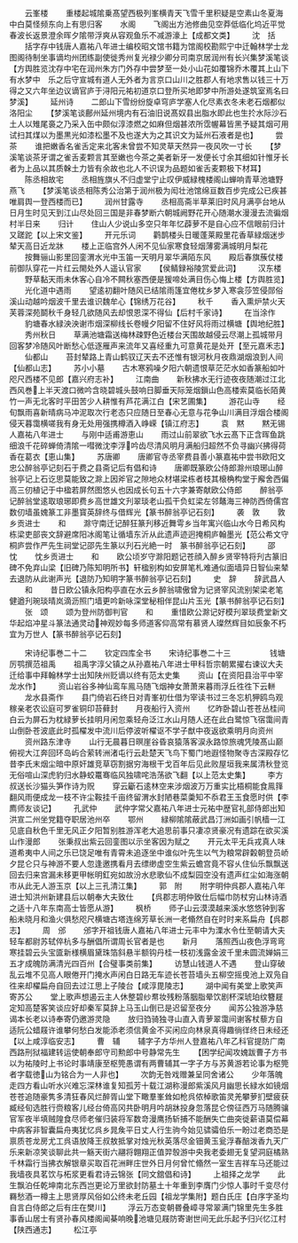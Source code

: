 <!-- { "loadSidebar": true } -->
　　云峯楼
　　重楼起城隂乗髙望西极列峯横青天飞雪千里积疑是空素山冬夏海中白莫怪频东向上有思归客
　　水阁
　　飞阁出方池修曲见空莽低临化坞近平觉春波长返景澄余晖夕隂带浮爽从容观鱼乐不减游濠上【成都文类】
　　沈　括
　　括字存中钱唐人嘉祐八年进士编校昭文馆书籍为馆阁校勘熙宁中迁翰林学士龙图阁待制坐事谪均州团练副使徙秀州复光禄少卿分司南京居润州有长兴集梦溪笔谈【方舆胜览沈存中宅在润州朱方门外存中尝梦至一处小山花如覆锦乔木覆其上山下有水梦中　乐之后守宣城有道人无外者为言京口山川之胜郡人有地求售以钱三十万得之又六年坐边议谪官庐于浔阳元祐初道京口登所买地即梦中所游处遂筑室焉名曰梦溪】
　　延州诗
　　二郎山下雪纷纷旋卓穹庐学塞人化尽素衣冬未老石烟都似洛阳尘
　　【梦溪笔谈鄜州延州境内有石油旧说髙奴县出脂水即此也生扵水际沙石土人以雉尾裛之乃采入缶中颇似淳漆燃之如麻但烟甚浓所霑幄幕皆黑予疑其烟可用试扫其煤以为墨黒光如漆松墨不及也遂大为之其识文为延州石液者是也】
　　尝茶
　　谁把嫩香名雀舌定来北客未曾尝不知灵草天然异一夜风吹一寸长
　　【梦溪笔谈茶牙谓之雀舌麦颗言其至嫩也今茶之美者新牙一发便长寸余其细如针惟牙长者为上品以其质榦土力皆有余故也北人不识误为品题如雀舌麦颗极下材耳】
　　陈丞相故宅
　　丞相旌旗乆不归虚堂宁止叹伊威緑槐楼阁山蝉响青草池塘野燕飞
　　【梦溪笔谈丞相陈秀公治第于润州极为闳壮池馆绵亘数百步完成公已疾甚唯肩舆一登西楼而已】
　　润州甘露寺
　　丞相高斋半草莱旧时风月满亭台地从日月生时见天到江山尽处回三国是非春梦断六朝城阙野花开心随潮水漫漫去流徧烟村半日来
　　归计
　　住山人少说山多空只年年忆薜萝不是自心应不信眼前归计又蹉跎【以上宋文鉴】
　　开元乐词
　　鹳鹊楼头日暖蓬莱殿里花香草緑烟迷步辇天高日近龙牀
　　楼上正临宫外人闲不见仙家寒食轻烟薄雾满城明月梨花
　　按舞骊山影里回銮渭水光中玉笛一天明月翠华满陌东风
　　殿后春旗蔟仗楼前御队穿花一片红云閙处外人遥认官家
　　【侯鲭録裕陵赏爱此词】
　　汉东楼
　　野草黏天雨未休客心自冷不闗秋塞西便是猨啼处满目伤心悔上楼【方舆胜览】
　　光化道中遇雨
　　望逺初翻叶随风已结隂雨篷宜倦枕乡梦入寒衾莎笠侵郧俗溪山动越吟烟波千里去谁识魏牟心【锦绣万花谷】
　　秋千
　　香入熏炉禁火天芙蓉深苑鬬秋千身轻几欲随风去却恨恩深不得仙【后村千家诗】
　　在当涂作
　　豹塘春水緑泱泱谢市烟深柳线长卷幔夕阳留不住好风将雨过横塘【舆地纪胜】
　　秀州秋日
　　草满池塘霜送梅林疎野色近楼台天围故越侵云尽潮上孤城带月回客梦冷随风叶断愁心低逐雁声来流年又喜经重九可意黄花是处开【至元嘉禾志】
　　仙都山
　　苔封辇路上青山鹤驭辽天去不还惟有银河秋月夜鼎湖烟浪到人间【仙都山志】
　　苏小小墓
　　古木寒鸦噪夕阳六朝遗恨草茫茫水如香篆船如叶咫尺西楼不见郎【嘉兴府志补】
　　江南曲
　　新秋拂水无行迹夜夜随潮过江北西风巻上半天渡口微吟含晓碧城头鼓响日脚垂天际笼烟鎻山色高楼索莫临长陌黄竹一声无北客时平田苦少人耕惟有芦花满江白【宋艺圃集】
　　游花山寺
　　经旬飘雨喜新晴病马冲泥取次行老态只应随日至春心无意与花争山川满目浮烟合楼阁侵天暮霭横嗟我有身无处用强携樽酒入峥嵘【镇江府志】
　　袁　黙
　　黙无锡人嘉祐八年进士
　　与刚中适甫游恵山
　　雨过山前翠欲飞水云髙下正含晖鱼跳细浪千花碎蝉倚清隂一嘒微沈李浮吟齿尽清风明月满船归超然不负寻幽兴拂得荷香在葛衣【恵山集】
　　苏唐卿
　　唐卿官寺丞宰费县善小篆嘉祐中尝书欧阳文忠公醉翁亭记刻石于费之县斋记后有倡和诗
　　唐卿既篆欧公侍郎滁州琅琊山醉翁亭记上石讫思莫能致之滁上因斧官之隙地众材堪梁栋者枝其榱桷构堂于廨舍西偏高三仞植记于中楹若屏然图悠乆也因成长句五十六字兼寄献欧公侍郎
　　醉翁亭记醉翁堂逺取琅琊即费乡高世雄文刋翠琰老山孤干负虹梁左邻鼇海三神防西倚儒宫数仞墙虽媿篆工非墨寳英辞终与借辉光【篆书醉翁亭记石刻】
　　袭　敦
　　敦乡贡进士
　　和
　　滁守南迁记醉狂篆刋移近舞雩乡当年寓兴临山水今日希风构栋梁吏部丧文辞避席阳冰阁笔让循墙东沂从此遗声迹迥掩桐庐翰墨光【范公希文守桐庐尝作严先生祠堂记邵先生篆以刋石光絶一时　篆书醉翁亭记石刻】
　　邵　忱
　　忱乡贡进士
　　和
　　欧公顷岁守滁阳题记苍顔入醉乡贤宰特将刋古篆旧碑不免弃山梁【旧碑乃陈知明所书】轩楹别构如安屏笔札难通似面墙异日智仙来辇去退防从此谢声光【退防乃知明字篆书醉翁亭记石刻】
　　史　辞
　　辞武昌人
　　和
　　昔日欧公镇永阳构亭直在水云乡醉翁啸傲曾为记贤宰风流别架梁老笔健遒刋琬琰晴岚滴沥照门墙更吟新咏深堂秘相伴昆山片玉光【篆书醉翁亭记石刻】
　　张　颂
　　颂为登州防御判官
　　和
　　重惜欧公滁记好模刋翠琰费堂新文华起焰冲星斗篆法通灵动神观妙每多师道客仰高常有慕贤人璨然辉目如辰象不朽宜为万世人【篆书醉翁亭记石刻】


　　宋诗纪事巻二十二
　　钦定四库全书
　　宋诗纪事巻二十三　　　　　钱塘厉鹗撰范祖禹
　　祖禹字淳父镇之从孙嘉祐八年进士甲科哲宗朝累擢右谏议大夫迁给事中拜翰林学士出知陕州贬谪以终有范太史集
　　资山【在资阳县治平中宰龙水作】
　　资山岩谷多神仙鸾车鳯马随飞烟神女萧萧来暮雨浮丘徃徃下云軿
　　龙水县斋作
　　县门倚岩石终日对青峯初仕借为宰读书过三冬忘机狎鸥鸟观稼亲老农讼庭可罗雀铜印苔藓封
　　月夜船行入资州
　　忆昨卧碧山苍苍丛桂间白云为屏石为枕緑萝长挂明月闲忽乘轻舟泛江水山月随人还在此白鹭惊飞宿霭间青山倒卧苍波底此时孤櫂发中流川后停波听櫂讴不学子猷中夜返欲乘明月向资州
　　资州路东津寺
　　山行无晨暮日暝崖谷昏哀猿落客涙永路惊旅魂凭陵髙山巅俯视大江奔回环岛屿合萦转洲渚屯行云赴楚天飞鸟下蜀门地遐怪物聚寺古深殿存忆昔李氏末烟尘暗中原奸雄竞草窃割据穷海根干戈百年后见此败屋垣我来属清秋登览无俗喧山深虎豹归水静蛟鼍骞临风独啸咤浩荡欲飞翻【以上范太史集】
　　李方叔送长沙猫头笋作诗为贶
　　穿云斸石逺林空来涉烟波万万重实比梧桐能食鳯箨翻风雨便成龙一枝不许尘鞍挂千亩终留渭水封陋巷菜羮知不忝君王玉食愿时供【李廌师友谈记】
　　孔武仲
　　武仲字常父嘉祐八年进士元祐中歴官礼部侍郎出知洪宣二州坐党籍夺职居池州卒
　　鄂州
　　緑柳隂隂蔽武昌汀洲如画引帆樯一江见底自秋色千里无风正夕阳暂别胜游浑老大追思前事只凄凉贤豪况有遗踪在欲买溪山作漫郎
　　张秉叔出紫云回銮图以示坐客因为赋之
　　开元太平无兵戎真人味道希夷中人间之乐已饶足唯有青霄未追逐坐中谁似叶先生以气为粮常辟糓朝登员峤夕昆仑只与神游不要人忽逢邀携看月去缥缈虚空生紫云蟾宫竟不容乆住仙乐飘飘送回去归来宫漏未移更甲帐明釭宛如故汾水悲歌仙不成梨园空没有遗声红尘如海涨朝市从此无人游玉京【以上三孔清江集】
　　郭　附
　　附字明仲呉郡人嘉祐八年进士知洪州新建县后以朝奉大夫致仕
　　【呉郡志明仲致仕后幅巾防杖穷山林诗酒之适十八年东南高士皆愿从游】
　　枫桥
　　师子山云漠漠越来溪水悠悠钟到客船未晓月和渔火俱愁咫尺横塘古塔连绵芳草长洲一老翛然自在时时来系扁舟【呉郡志】
　　周　邠
　　邠字开祖钱唐人嘉祐八年进士元丰中为溧水令仕至朝请大夫轻车都尉苏轼倅杭多与酬倡所谓周长官者是也
　　新月
　　落照西山夜色浮弯弯寒挂碧云头宝匳新様横眉黛珠箔斜悬半额钩丹桂一枝初浅露金波千里未圆流婵娟三五才成魄防满清光四百州【合璧事类前集】
　　访慧山钱道人不遇
　　登山穿破乱云堆不见高人眼倦开门掩水声闲白日路无车迹长苍苔墙头五柳空摇曵池上双凫自徃来却櫂扁舟自回去过江思上子陵台【咸淳毘陵志】
　　湖中闻有美堂上歌笑声寄苏公
　　堂上歌声想遏云主人休整碧纱帬妆残粉落胭脂晕饮剧杯深琥珀纹簪屣定知高楚客笑谈应好却秦军莫辞上马玉山倒已是迟留至夜分
　　闻苏公独游净慈谒本长老以诗奉寄仍邀游灵隐
　　放归驺骑独寻山直入青萝翠霭间谢客杖藜方自适阮公蜡屐许谁攀何愁白发能添老须信黄金不买闲应向林泉真得趣徜徉终日未经还【以上咸淳临安志】
　　曹　辅
　　辅字子方华州人登嘉祐八年乙科官提防广南西路刑狱福建转运使朝奉郎守司勲郎中号静常先生
　　【困学纪闻攻媿跋曹子方书以为祐陵时上书论时事靖康至枢筦愚谓有两曹辅其一字子方与苏黄游若论事为枢筦者字载徳山为铭合为一人非也】
　　次韵无咎戏赠兼呈同舍诸公
　　少年落魄走四方看山听水兴难忘深林谁复知孤芳十载江湖称漫郎紫溪风月幽思长緑水如镜烟苍苍追随豪隽多清狂春风烂醉胥山堂下瞰羣峯耸如枪呉侬棹歌笛灵羌攀萝扪壁疲获臧经旬选胜行赍粮客儿经台倚高冈共卧明月吟胡牀投身忽落昆仑傍征西万马随腾骧官军夜半填贼隍食尽师老催归装将军数竒漫鹰扬斩捕不能酬失亡曲突徙薪语莫偿幕中病客非智囊扁舟夷犹忆呉乡晁矦平日丈人行生驹今始见骕骦伯乐一盼过老商恐是禀质苍龙房尤工呉语放降王叔敖抵掌对烛光秋英落尽金钿黄玉瓮浮春醅泼香九天广乐来新凉笑谈聊此共一觞天街六翮将翺翔正值羿彀游中央我老委翅无复望洞庭橘熟千林霜行当拂衣解银章买取百花洲畔庄世外日月何曾忙翛然一室生吉祥车马还能过我墙夜具茗饮与柘浆更看君诗云锦张【同文舘倡和诗】
　　上祖择之龙学
　　此生飘泊任乾坤南北东西岂更论万里欲封防墓土十年重到李膺门少惊人事时千变尽付羇愁酒一樽主上思贤厚风俗如公终未老丘园【祖龙学集附】题白氏庄【白序字圣均自言白侍郎之后有庄在樊川】
　　浮云万态变朝昬叠嶂寻常翠满门锦里先生多胜事香山居士有贤孙春风楼阁闻棊响晚池塘见屐防寄谢世间无此乐起予归兴忆江村【陕西通志】
　　松江亭
